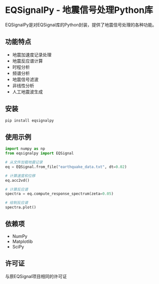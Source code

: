 # EQSignalPy - 地震信号处理Python库

EQSignalPy是对EQSignal库的Python封装，提供了地震信号处理的各种功能。

## 功能特点

- 地震加速度记录处理
- 地震反应谱计算
- 时程分析
- 频谱分析
- 地震信号滤波
- 非线性分析
- 人工地震波生成

## 安装

```bash
pip install eqsignalpy
```

## 使用示例

```python
import numpy as np
from eqsignalpy import EQSignal

# 从文件加载地震记录
eq = EQSignal.from_file("earthquake_data.txt", dt=0.02)

# 计算速度和位移
eq.acc2vd()

# 计算反应谱
spectra = eq.compute_response_spectrum(zeta=0.05)

# 绘制反应谱
spectra.plot()
```

## 依赖项

- NumPy
- Matplotlib
- SciPy

## 许可证

与原EQSignal项目相同的许可证 